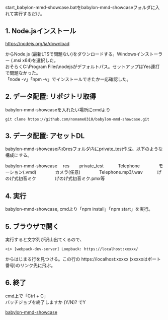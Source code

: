 start_babylon-mmd-showcase.batをbabylon-mmd-showcaseフォルダに入れて実行するだけ。

## 1. Node.jsインストール
   
https://nodejs.org/ja/download

からNode.js (最新LTSで問題ない)をダウンロードする。Windowsインストーラー (.msi x64)を選択した。<br/>
おそらくC:\Program Files\nodejsがデフォルトパス。セットアップはYes連打で問題なかった。<br/>
「node -v」「npm -v」でインストールできたか一応確認した。

## 2. データ配置: リポジトリ取得
babylon-mmd-showcaseを入れたい場所にcmdより
```pwsh
git clone https://github.com/noname0310/babylon-mmd-showcase.git
```

## 3. データ配置: アセットDL
babylon-mmd-showcase内のresフォルダ内にprivate_test作成。以下のような構成にする。

babylon-mmd-showcase
　res
　　private_test
　　　Telephone
　　　　モーション(.vmd)
　　　　カメラ(任意)
　　　　Telephone.mp3/.wav
　　　げのげ式初音ミク
　　　　げのげ式初音ミク.pmx等

## 4. 実行
babylon-mmd-showcase, cmdより「npm install」「npm start」を実行。

## 5. ブラウザで開く
   
実行すると文字列が沢山出てくるので、
```pwsh
<i> [webpack-dev-server] Loopback: https://localhost:xxxxx/
```
からはじまる行を見つける。この行の https://localhost:xxxxx (xxxxxはポート番号)のリンク先に飛ぶ。

## 6. 終了
cmd上で「Ctrl + C」<br/>
バッチジョブを終了しますか (Y/N)? でY

[babylon-mmd-showcase](https://github.com/noname0310/babylon-mmd)


